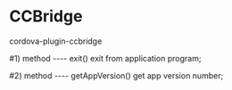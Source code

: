 # CCBridge
cordova-plugin-ccbridge

#1) method ---- exit()
  exit from application program;

#2) method ---- getAppVersion()
  get app version number;
